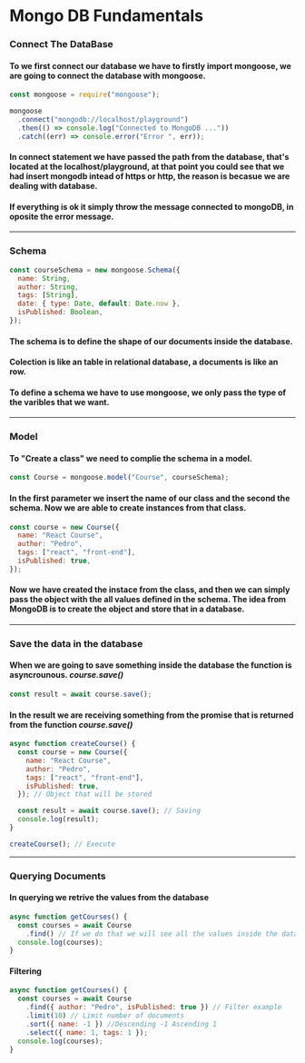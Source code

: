 # Mongo DB Fundamentals

### Connect The DataBase

#### To we first connect our database we have to firstly import mongoose, we are going to connect the database with mongoose.

```javascript
const mongoose = require("mongoose");

mongoose
  .connect("mongodb://localhost/playground")
  .then(() => console.log("Connected to MongoDB ..."))
  .catch((err) => console.error("Error ", err));
```

#### In connect statement we have passed the path from the database, that's located at the localhost/playground, at that point you could see that we had insert mongodb intead of https or http, the reason is becasue we are dealing with database.

#### If everything is ok it simply throw the message connected to mongoDB, in oposite the error message.

---

### Schema

```javascript
const courseSchema = new mongoose.Schema({
  name: String,
  author: String,
  tags: [String],
  date: { type: Date, default: Date.now },
  isPublished: Boolean,
});
```

#### The schema is to define the shape of our documents inside the database.

#### Colection is like an table in relational database, a documents is like an row.

#### To define a schema we have to use mongoose, we only pass the type of the varibles that we want.

---

### Model

#### To "Create a class" we need to complie the schema in a model.

```javascript
const Course = mongoose.model("Course", courseSchema);
```

#### In the first parameter we insert the name of our class and the second the schema. Now we are able to create instances from that class.

```javascript
const course = new Course({
  name: "React Course",
  author: "Pedro",
  tags: ["react", "front-end"],
  isPublished: true,
});
```
#### Now we have created the instace from the class, and then we can simply pass the object with the all values defined in the schema. The idea from MongoDB is to create the object and store that in a database.

---
### Save the data in the database


#### When we are going to save something inside the database the function is asyncrounous. *course.save()*

```javascript
const result = await course.save();
```

#### In the result we are receiving something from the promise that is returned from the function *course.save()*

```javascript
async function createCourse() {
  const course = new Course({
    name: "React Course",
    author: "Pedro",
    tags: ["react", "front-end"],
    isPublished: true,
  }); // Object that will be stored

  const result = await course.save(); // Saving
  console.log(result);
}

createCourse(); // Execute
```

---
### Querying Documents

#### In querying we retrive the values from the database

```javascript
async function getCourses() {
  const courses = await Course
    .find() // If we do that we will see all the values inside the database
  console.log(courses);
}
```

#### Filtering

```javascript
async function getCourses() {
  const courses = await Course
    .find({ author: "Pedro", isPublished: true }) // Filter example
    .limit(10) // Limit number of documents
    .sort({ name: -1 }) //Descending -1 Ascending 1
    .select({ name: 1, tags: 1 });
  console.log(courses);
}
```